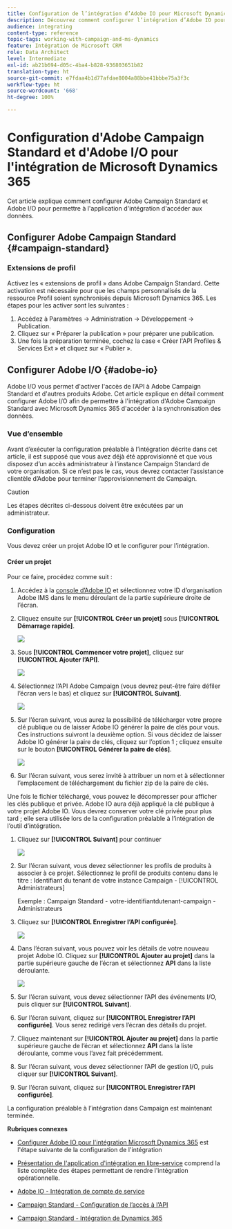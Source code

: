 ```yaml
---
title: Configuration de l’intégration d’Adobe IO pour Microsoft Dynamics 365
description: Découvrez comment configurer l’intégration d’Adobe IO pour Microsoft Dynamics 365.
audience: integrating
content-type: reference
topic-tags: working-with-campaign-and-ms-dynamics
feature: Intégration de Microsoft CRM
role: Data Architect
level: Intermediate
exl-id: ab21b694-d05c-4ba4-b828-936803651b82
translation-type: ht
source-git-commit: e7fdaa4b1d77afdae8004a88bbe41bbbe75a3f3c
workflow-type: ht
source-wordcount: '668'
ht-degree: 100%

---
```


# Configuration d&#39;Adobe Campaign Standard et d&#39;Adobe I/O pour l&#39;intégration de Microsoft Dynamics 365

Cet article explique comment configurer Adobe Campaign Standard et Adobe I/O pour permettre à l&#39;application d&#39;intégration d&#39;accéder aux données.

## Configurer Adobe Campaign Standard {#campaign-standard}

### Extensions de profil

Activez les « extensions de profil » dans Adobe Campaign Standard.   Cette activation est nécessaire pour que les champs personnalisés de la ressource Profil soient synchronisés depuis Microsoft Dynamics 365.   Les étapes pour les activer sont les suivantes :

1. Accédez à Paramètres -> Administration -> Développement -> Publication.
1. Cliquez sur « Préparer la publication » pour préparer une publication.
1. Une fois la préparation terminée, cochez la case « Créer l&#39;API Profiles &amp; Services Ext » et cliquez sur « Publier ».

## Configurer Adobe I/O {#adobe-io}

Adobe I/O vous permet d&#39;activer l&#39;accès de l’API à Adobe Campaign Standard et d&#39;autres produits Adobe. Cet article explique en détail comment configurer Adobe I/O afin de permettre à l&#39;intégration d&#39;Adobe Campaign Standard avec Microsoft Dynamics 365 d&#39;accéder à la synchronisation des données.

### Vue d’ensemble 

Avant d’exécuter la configuration préalable à l’intégration décrite dans cet article, il est supposé que vous avez déjà été approvisionné et que vous disposez d’un accès administrateur à l’instance Campaign Standard de votre organisation.  Si ce n’est pas le cas, vous devrez contacter l’assistance clientèle d’Adobe pour terminer l’approvisionnement de Campaign.

>[!CAUTION]
>
>Les étapes décrites ci-dessous doivent être exécutées par un administrateur.

### Configuration 

Vous devez créer un projet Adobe IO et le configurer pour l’intégration.

#### Créer un projet

Pour ce faire, procédez comme suit :

1. Accédez à la [console d’Adobe IO](https://console.adobe.io/home#) et sélectionnez votre ID d’organisation Adobe IMS dans le menu déroulant de la partie supérieure droite de l’écran.

1. Cliquez ensuite sur **[!UICONTROL Créer un projet]** sous **[!UICONTROL Démarrage rapide]**.

   ![](assets/adobeIO1.png)

1. Sous **[!UICONTROL Commencer votre projet]**, cliquez sur **[!UICONTROL Ajouter l’API]**.

   ![](assets/adobeIO2.png)

1. Sélectionnez l’API Adobe Campaign (vous devrez peut-être faire défiler l’écran vers le bas) et cliquez sur **[!UICONTROL Suivant]**.

   ![](assets/adobeIO3.png)

1. Sur l’écran suivant, vous aurez la possibilité de télécharger votre propre clé publique ou de laisser Adobe IO générer la paire de clés pour vous. Ces instructions suivront la deuxième option. Si vous décidez de laisser Adobe IO générer la paire de clés, cliquez sur l’option 1 ; cliquez ensuite sur le bouton **[!UICONTROL Générer la paire de clés]**.

   ![](assets/adobeIO4.png)

1. Sur l’écran suivant, vous serez invité à attribuer un nom et à sélectionner l’emplacement de téléchargement du fichier zip de la paire de clés.

Une fois le fichier téléchargé, vous pouvez le décompresser pour afficher les clés publique et privée. Adobe IO aura déjà appliqué la clé publique à votre projet Adobe IO. Vous devrez conserver votre clé privée pour plus tard ; elle sera utilisée lors de la configuration préalable à l’intégration de l’outil d’intégration.

1. Cliquez sur **[!UICONTROL Suivant]** pour continuer

   ![](assets/adobeIO5.png)

1. Sur l’écran suivant, vous devez sélectionner les profils de produits à associer à ce projet. Sélectionnez le profil de produits contenu dans le titre : Identifiant du tenant de votre instance Campaign - [!UICONTROL Administrateurs]

   Exemple : Campaign Standard - votre-identifiantdutenant-campaign - Administrateurs

1. Cliquez sur **[!UICONTROL Enregistrer l’API configurée]**.

   ![](assets/adobeIO6.png)

1. Dans l’écran suivant, vous pouvez voir les détails de votre nouveau projet Adobe IO. Cliquez sur **[!UICONTROL Ajouter au projet]** dans la partie supérieure gauche de l’écran et sélectionnez **API** dans la liste déroulante.

   ![](assets/adobeIO7.png)

1. Sur l’écran suivant, vous devez sélectionner l’API des événements I/O, puis cliquer sur **[!UICONTROL Suivant]**.

1. Sur l’écran suivant, cliquez sur **[!UICONTROL Enregistrer l’API configurée]**.  Vous serez redirigé vers l’écran des détails du projet.

1. Cliquez maintenant sur **[!UICONTROL Ajouter au projet]** dans la partie supérieure gauche de l’écran et sélectionnez **API** dans la liste déroulante, comme vous l’avez fait précédemment.

1. Sur l’écran suivant, vous devez sélectionner l’API de gestion I/O, puis cliquer sur **[!UICONTROL Suivant]**.

1. Sur l’écran suivant, cliquez sur **[!UICONTROL Enregistrer l’API configurée]**.

La configuration préalable à l’intégration dans Campaign est maintenant terminée.

**Rubriques connexes**

* [Configurer Adobe IO pour l&#39;intégration Microsoft Dynamics 365](../../integrating/using/d365-acs-configure-adobe-io.md) est l&#39;étape suivante de la configuration de l&#39;intégration
* [Présentation de l&#39;application d&#39;intégration en libre-service](../../integrating/using/d365-acs-self-service-app-quick-start-guide.md) comprend la liste complète des étapes permettant de rendre l&#39;intégration opérationnelle.


* [Adobe IO - Intégration de compte de service](https://www.adobe.io/authentication/auth-methods.html#!AdobeDocs/adobeio-auth/master/AuthenticationOverview/ServiceAccountIntegration.md)
* [Campaign Standard - Configuration de l’accès à l’API](../../api/using/setting-up-api-access.md)
* [Campaign Standard - Intégration de Dynamics 365](../../integrating/using/d365-acs-configure-d365.md)
